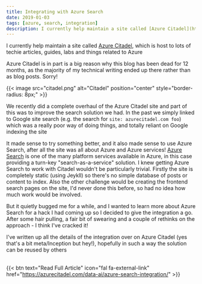 ```yaml
---
title: Integrating with Azure Search
date: 2019-01-03
tags: [azure, search, integration]
description: I currently help maintain a site called [Azure Citadel](https://azurecitadel.com), which is host to lots of techie articles, guides, labs and things related to Azure. Azure Citadel is in part is a big reason why this blog has been dead for 12 months, as the majority of my technical writing ended up there rather than as blog posts. Sorry!
---
```


I currently help maintain a site called [Azure Citadel](https://azurecitadel.com), which is host to lots of techie articles, guides, labs and things related to Azure

Azure Citadel is in part is a big reason why this blog has been dead for 12 months, as the majority of my technical writing ended up there rather than as blog posts. Sorry!

{{< image src="citadel.png" alt="Citadel" position="center" style="border-radius: 8px;" >}}

We recently did a complete overhaul of the Azure Citadel site and part of this was to improve the search solution we had. In the past we simply linked to Google site search (e.g. the search for `site: azurecitadel.com foo`) which was a really poor way of doing things, and totally reliant on Google indexing the site

It made sense to try something better, and it also made sense to use Azure Search, after all the site was all about Azure and Azure services! [Azure Search](https://azure.microsoft.com/en-gb/services/search/) is one of the many platform services available in Azure, in this case providing a turn-key "search-as-a-service" solution. I knew getting Azure Search to work with Citadel wouldn't be particularly trivial. Firstly the site is completely static (using Jeykll) so there's no simple database of posts or content to index. Also the other challenge would be creating the frontend search pages on the site, I'd never done this before, so had no idea how much work would be involved.

But it quietly bugged me for a while, and I wanted to learn more about Azure Search for a hack I had coming up so I decided to give the integration a go. After some hair pulling, a fair bit of swearing and a couple of rethinks on the approach - I think I've cracked it!

I've written up all the details of the integration over on Azure Citadel (yes that's a bit meta/Inception but hey!), hopefully in such a way the solution can be reused by others
  
  &nbsp;  
{{< btn text="Read Full Article" icon="fal fa-external-link" href="https://azurecitadel.com/data-ai/azure-search-integration/" >}}
